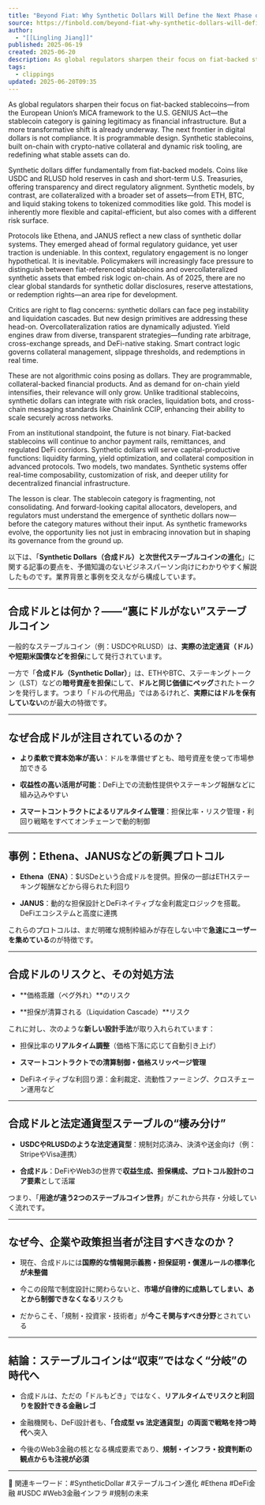 ```yaml
---
title: "Beyond Fiat: Why Synthetic Dollars Will Define the Next Phase of Digital Finance"
source: https://finbold.com/beyond-fiat-why-synthetic-dollars-will-define-the-next-phase-of-digital-finance/
author:
  - "[[Lingling Jiang]]"
published: 2025-06-19
created: 2025-06-20
description: As global regulators sharpen their focus on fiat-backed stablecoins—from the European Union’s MiCA framework to the U.S. GENIUS Act—the stablecoin … Continue reading
tags:
  - clippings
updated: 2025-06-20T09:35
---
```

As global regulators sharpen their focus on fiat-backed stablecoins—from the European Union’s MiCA framework to the U.S. GENIUS Act—the stablecoin category is gaining legitimacy as financial infrastructure. But a more transformative shift is already underway. The next frontier in digital dollars is not compliance. It is programmable design. Synthetic stablecoins, built on-chain with crypto-native collateral and dynamic risk tooling, are redefining what stable assets can do.

Synthetic dollars differ fundamentally from fiat-backed models. Coins like USDC and RLUSD hold reserves in cash and short-term U.S. Treasuries, offering transparency and direct regulatory alignment. Synthetic models, by contrast, are collateralized with a broader set of assets—from ETH, BTC, and liquid staking tokens to tokenized commodities like gold. This model is inherently more flexible and capital-efficient, but also comes with a different risk surface.

Protocols like Ethena, and JANUS reflect a new class of synthetic dollar systems. They emerged ahead of formal regulatory guidance, yet user traction is undeniable. In this context, regulatory engagement is no longer hypothetical. It is inevitable. Policymakers will increasingly face pressure to distinguish between fiat-referenced stablecoins and overcollateralized synthetic assets that embed risk logic on-chain. As of 2025, there are no clear global standards for synthetic dollar disclosures, reserve attestations, or redemption rights—an area ripe for development.

Critics are right to flag concerns: synthetic dollars can face peg instability and liquidation cascades. But new design primitives are addressing these head-on. Overcollateralization ratios are dynamically adjusted. Yield engines draw from diverse, transparent strategies—funding rate arbitrage, cross-exchange spreads, and DeFi-native staking. Smart contract logic governs collateral management, slippage thresholds, and redemptions in real time.

These are not algorithmic coins posing as dollars. They are programmable, collateral-backed financial products. And as demand for on-chain yield intensifies, their relevance will only grow. Unlike traditional stablecoins, synthetic dollars can integrate with risk oracles, liquidation bots, and cross-chain messaging standards like Chainlink CCIP, enhancing their ability to scale securely across networks.

From an institutional standpoint, the future is not binary. Fiat-backed stablecoins will continue to anchor payment rails, remittances, and regulated DeFi corridors. Synthetic dollars will serve capital-productive functions: liquidity farming, yield optimization, and collateral composition in advanced protocols. Two models, two mandates. Synthetic systems offer real-time composability, customization of risk, and deeper utility for decentralized financial infrastructure.

The lesson is clear. The stablecoin category is fragmenting, not consolidating. And forward-looking capital allocators, developers, and regulators must understand the emergence of synthetic dollars now—before the category matures without their input. As synthetic frameworks evolve, the opportunity lies not just in embracing innovation but in shaping its governance from the ground up.

以下は、「**Synthetic Dollars（合成ドル）と次世代ステーブルコインの進化**」に関する記事の要点を、予備知識のないビジネスパーソン向けにわかりやすく解説したものです。業界背景と事例を交えながら構成しています。

---

## 合成ドルとは何か？——“裏にドルがない”ステーブルコイン

一般的なステーブルコイン（例：USDCやRLUSD）は、**実際の法定通貨（ドル）や短期米国債などを担保**にして発行されています。

一方で「**合成ドル（Synthetic Dollar）**」は、ETHやBTC、ステーキングトークン（LST）などの**暗号資産を担保**にして、**ドルと同じ価値にペッグ**されたトークンを発行します。つまり「ドルの代用品」ではあるけれど、**実際にはドルを保有していない**のが最大の特徴です。

---

## なぜ合成ドルが注目されているのか？

- **より柔軟で資本効率が高い**：ドルを準備せずとも、暗号資産を使って市場参加できる
    
- **収益性の高い活用が可能**：DeFi上での流動性提供やステーキング報酬などに組み込みやすい
    
- **スマートコントラクトによるリアルタイム管理**：担保比率・リスク管理・利回り戦略をすべてオンチェーンで動的制御
    

---

## 事例：Ethena、JANUSなどの新興プロトコル

- **Ethena（ENA）**：$USDeという合成ドルを提供。担保の一部はETHステーキング報酬などから得られた利回り
    
- **JANUS**：動的な担保設計とDeFiネイティブな金利裁定ロジックを搭載。DeFiエコシステムと高度に連携
    

これらのプロトコルは、まだ明確な規制枠組みが存在しない中で**急速にユーザーを集めている**のが特徴です。

---

## 合成ドルのリスクと、その対処方法

- **価格乖離（ペグ外れ）**のリスク
    
- **担保が清算される（Liquidation Cascade）**リスク
    

これに対し、次のような**新しい設計手法**が取り入れられています：

- 担保比率の**リアルタイム調整**（価格下落に応じて自動引き上げ）
    
- **スマートコントラクトでの清算制御・価格スリッページ管理**
    
- DeFiネイティブな利回り源：金利裁定、流動性ファーミング、クロスチェーン運用など
    

---

## 合成ドルと法定通貨型ステーブルの“棲み分け”

- **USDCやRLUSDのような法定通貨型**：規制対応済み、決済や送金向け（例：StripeやVisa連携）
    
- **合成ドル**：DeFiやWeb3の世界で**収益生成、担保構成、プロトコル設計のコア要素**として活躍
    

つまり、「**用途が違う2つのステーブルコイン世界**」がこれから共存・分岐していく流れです。

---

## なぜ今、企業や政策担当者が注目すべきなのか？

- 現在、合成ドルには**国際的な情報開示義務・担保証明・償還ルールの標準化が未整備**
    
- 今この段階で制度設計に関わらないと、**市場が自律的に成熟してしまい、あとから制御できなくなる**リスクも
    
- だからこそ、「規制・投資家・技術者」が**今こそ関与すべき分野**とされている
    

---

## 結論：ステーブルコインは“収束”ではなく“分岐”の時代へ

- 合成ドルは、ただの「ドルもどき」ではなく、**リアルタイムでリスクと利回りを設計できる金融レゴ**
    
- 金融機関も、DeFi設計者も、**「合成型 vs 法定通貨型」の両面で戦略を持つ時代**へ突入
    
- 今後のWeb3金融の核となる構成要素であり、**規制・インフラ・投資判断の観点からも注視が必須**
    

---

📌 関連キーワード：#SyntheticDollar #ステーブルコイン進化 #Ethena #DeFi金融 #USDC #Web3金融インフラ #規制の未来
　